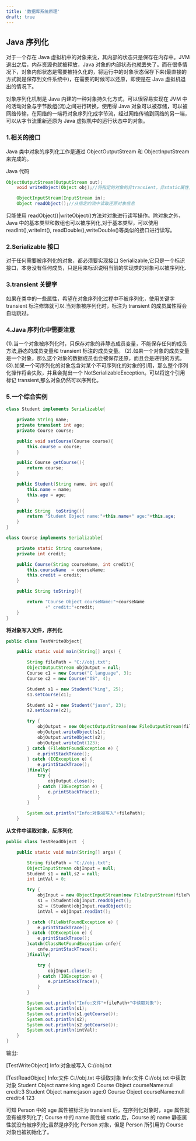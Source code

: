 ```yaml
---
title: '数据库系统原理'
draft: true
---
```


## Java 序列化

对于一个存在 Java 虚拟机中的对象来说，其内部的状态只是保存在内存中。JVM 退出之后，内存资源也就被释放，Java 对象的内部状态也就丢失了。而在很多情况下，对象内部状态是需要被持久化的，将运行中的对象状态保存下来(最直接的方式就是保存到文件系统中)，在需要的时候可以还原，即使是在 Java 虚拟机退出的情况下。

对象序列化机制是 Java 内建的一种对象持久化方式，可以很容易实现在 JVM 中的活动对象与字节数组(流)之间进行转换，使用得 Java 对象可以被存储，可以被网络传输，在网络的一端将对象序列化成字节流，经过网络传输到网络的另一端，可以从字节流重新还原为 Java 虚拟机中的运行状态中的对象。

### 1.相关的接口

Java 类中对象的序列化工作是通过 ObjectOutputStream 和 ObjectInputStream 来完成的。

Java 代码

```java
ObjectOutputStream(OutputStream out);
    void writeObject(Object obj);//将指定的对象的非transient，非static属性，写入ObjectOutputStream

    ObjectInputStream(InputStream in);
    Object readObject();//从指定的流中读取还原对象信息
```

只能使用 readObject()|writeObject()方法对对象进行读写操作。除对象之外，Java 中的基本类型和数组也可以被序列化,对于基本类型，可以使用 readInt(),writeInt(),
readDouble(),writeDouble()等类似的接口进行读写。

### 2.Serializable 接口

对于任何需要被序列化的对象，都必须要实现接口 Serializable,它只是一个标识接口，本身没有任何成员，只是用来标识说明当前的实现类的对象可以被序列化.

### 3.transient 关键字

如果在类中的一些属性，希望在对象序列化过程中不被序列化，使用关键字 transient 标注修饰就可以.当对象被序列化时，标注为 transient 的成员属性将会自动跳过。

### 4.Java 序列化中需要注意

(1).当一个对象被序列化时，只保存对象的非静态成员变量，不能保存任何的成员方法,静态的成员变量和 transient 标注的成员变量。
(2).如果一个对象的成员变量是一个对象，那么这个对象的数据成员也会被保存还原，而且会是递归的方式。
(3).如果一个可序列化的对象包含对某个不可序列化的对象的引用，那么整个序列化操作将会失败，并且会抛出一个 NotSerializableException。可以将这个引用标记 transient,那么对象仍然可以序列化。

### 5.一个综合实例

```java
class Student implements Serializable{

    private String name;
    private transient int age;
    private Course course;

    public void setCourse(Course course){
        this.course = course;
    }

    public Course getCourse(){
        return course;
    }

    public Student(String name, int age){
        this.name = name;
        this.age = age;
    }

    public String  toString(){
        return "Student Object name:"+this.name+" age:"+this.age;
    }
}

class Course implements Serializable{

    private static String courseName;
    private int credit;

    public Course(String courseName, int credit){
        this.courseName  = courseName;
        this.credit = credit;
    }

    public String toString(){

        return "Course Object courseName:"+courseName
               +" credit:"+credit;
    }
}
```

**将对象写入文件，序列化**

```java
public class TestWriteObject{

    public static void main(String[] args) {

        String filePath = "C://obj.txt";
        ObjectOutputStream objOutput = null;
        Course c1 = new Course("C language", 3);
        Course c2 = new Course("OS", 4);

        Student s1 = new Student("king", 25);
        s1.setCourse(c1);

        Student s2 = new Student("jason", 23);
        s2.setCourse(c2);

        try {
            objOutput = new ObjectOutputStream(new FileOutputStream(filePath));
            objOutput.writeObject(s1);
            objOutput.writeObject(s2);
            objOutput.writeInt(123);
        } catch (FileNotFoundException e) {
            e.printStackTrace();
        } catch (IOException e) {
            e.printStackTrace();
        }finally{
            try {
                objOutput.close();
            } catch (IOException e) {
                e.printStackTrace();
            }
        }

        System.out.println("Info:对象被写入"+filePath);
    }
```

**从文件中读取对象，反序列化**

```java
public class TestReadObject  {

    public static void main(String[] args) {

        String filePath = "C://obj.txt";
        ObjectInputStream objInput = null;
        Student s1 = null,s2 = null;
        int intVal = 0;

        try {
            objInput = new ObjectInputStream(new FileInputStream(filePath));
            s1 = (Student)objInput.readObject();
            s2 = (Student)objInput.readObject();
            intVal = objInput.readInt();

        } catch (FileNotFoundException e) {
            e.printStackTrace();
        } catch (IOException e) {
            e.printStackTrace();
        }catch(ClassNotFoundException cnfe){
            cnfe.printStackTrace();
        }finally{

            try {
                objInput.close();
            } catch (IOException e) {
                e.printStackTrace();
            }
        }

        System.out.println("Info:文件"+filePath+"中读取对象");
        System.out.println(s1);
        System.out.println(s1.getCourse());
        System.out.println(s2);
        System.out.println(s2.getCourse());
        System.out.println(intVal);
    }
}
```

输出:

[TestWriteObject]
Info:对象被写入 C://obj.txt

[TestReadObjec]
Info:文件 C://obj.txt 中读取对象
Info:文件 C://obj.txt 中读取对象
Student Object name:king age:0
Course Object courseName:null credit:3
Student Object name:jason age:0
Course Object courseName:null credit:4
123

可知 Person 中的 age 属性被标注为 transient 后，在序列化对象时，age 属性就没有被序列化了; Course 中的 name 属性被 static 后，Course 的 name 静态属性就没有被序列化;虽然是序列化 Person 对象，但是 Person 所引用的 Course 对象也被初始化了。
